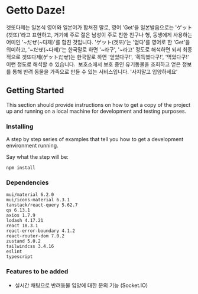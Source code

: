 # Getto Daze!

겟또다제는 일본식 영어와 일본어가 합쳐진 말로, 영어 'Get'을 일본발음으로는 'ゲット(겟또)'라고 표현하고, 거기에 주로 젊은 남성이 주로 친한 친구나 형, 동생에게 사용하는 어미인 '~だぜ(~다제)'를 합친 것입니다. 'ゲット(겟또)'는 '얻다'를 영어로 한 'Get'을 의미하고, '~だぜ(~다제)'는 한국말로 하면 '~라구', '~라고' 정도로 해석하면 되서 최종적으로 겟또다제(ゲットだぜ)는 한국말로 하면 '얻었다구!', '획득했다구!', '먹었다구!' 이런 정도로 해석할 수 있습니다. 
보호소에서 보호 중인 유기동물을 조회하고 얻은 정보를 통해 반려 동물을 가족으로 만들 수 있는 서비스입니다. '사지말고 입양하세요'

## Getting Started

This section should provide instructions on how to get a copy of the project up and running on a local machine for development and testing purposes.

### Installing

A step by step series of examples that tell you how to get a development environment running.

Say what the step will be:

```
npm install
```

### Dependencies

```
mui/material 6.2.0
mui/icons-material 6.3.1
tanstack/react-query 5.62.7
qs 6.13.1
axios 1.7.9
lodash 4.17.21
react 18.3.1
react-error-boundary 4.1.2
react-router-dom 7.0.2
zustand 5.0.2
tailwindcss 3.4.16
eslint
typescript
```

### Features to be added

- 실시간 채팅으로 반려동물 입양에 대한 문의 기능 (Socket.IO)
